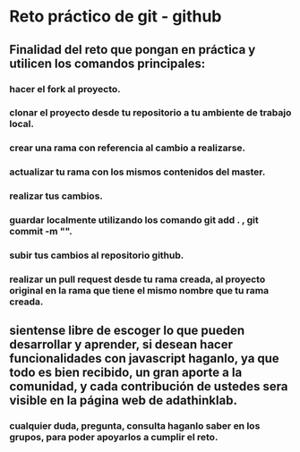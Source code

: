 # Reto práctico de git - github

## Finalidad del reto que pongan en práctica y utilicen los comandos principales:

### hacer el fork al proyecto.
### clonar el proyecto desde tu repositorio a tu ambiente de trabajo local.
### crear una rama con referencia al cambio a realizarse.
### actualizar tu rama con los mismos contenidos del master.
### realizar tus cambios.
### guardar localmente utilizando los comando git add . , git commit -m "".
### subir tus cambios al repositorio github.
### realizar un pull request desde tu rama creada, al proyecto original en la rama que tiene el mismo nombre que tu rama creada.

## sientense libre de escoger lo que pueden desarrollar y aprender, si desean hacer funcionalidades con javascript haganlo, ya que todo es bien recibido, un gran aporte a la comunidad, y cada contribución de ustedes sera visible en la página web de adathinklab.

### cualquier duda, pregunta, consulta haganlo saber en los grupos, para poder apoyarlos a cumplir el reto.

